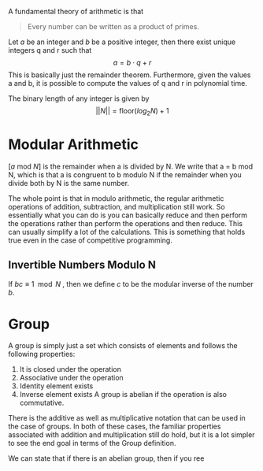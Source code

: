  A fundamental theory of arithmetic is that
 > Every number can be written as a product of primes.

Let $a$ be an integer and $b$ be a positive integer, then there exist unique integers q and r such that 
$$a = b \cdot q + r$$
This is basically just the remainder theorem. Furthermore, given the values a and b, it is possible to compute the values of q and r in polynomial time.

The binary length of any integer is given by
$$||N|| = \text{floor}(log_2 N) + 1$$
# Modular Arithmetic
$[a \text{ mod }N]$  is the remainder when a is divided by N. We write that a = b mod N, which is that a is congruent to b modulo N if the remainder when you divide both by N is the same number.

The whole point is that in modulo arithmetic, the regular arithmetic operations of addition, subtraction, and multiplication still work. So essentially what you can do is you can basically reduce and then perform the operations rather than perform the operations and then reduce. This can usually simplify a lot of the calculations. This is something that holds true even in the case of competitive programming.
## Invertible Numbers Modulo N
If $bc \equiv 1 \mod{N}$ , then we define $c$ to be the modular inverse of the number $b$.
# Group
A group is simply just a set which consists of elements and follows the following properties:
1. It is closed under the operation
2. Associative under the operation
3. Identity element exists
4. Inverse element exists
A group is abelian if the operation is also commutative.

There is the additive as well as multiplicative notation that can be used in the case of groups. In both of these cases, the familiar properties associated with addition and multiplication still do hold, but it is a lot simpler to see the end goal in terms of the Group definition.

We can state that if there is an abelian group, then if you ree





 
